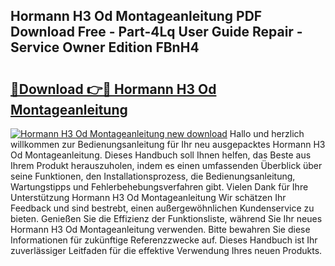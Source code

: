 ## Hormann H3 Od Montageanleitung PDF Download Free - Part-4Lq User Guide Repair - Service Owner Edition FBnH4

# <h2><a href="http://df8cu5.blite.top/?on=Hormann+H3+Od+Montageanleitung">🔗Download 👉🔴 Hormann H3 Od Montageanleitung</a></h2>

[![Hormann H3 Od Montageanleitung new download](https://i.imgur.com/lujVjoI.png)](http://df8cu5.blite.top/?on=Hormann+H3+Od+Montageanleitung)
Hallo und herzlich willkommen zur Bedienungsanleitung für Ihr neu ausgepacktes Hormann H3 Od Montageanleitung. Dieses Handbuch soll Ihnen helfen, das Beste aus Ihrem Produkt herauszuholen, indem es einen umfassenden Überblick über seine Funktionen, den Installationsprozess, die Bedienungsanleitung, Wartungstipps und Fehlerbehebungsverfahren gibt. Vielen Dank für Ihre Unterstützung Hormann H3 Od Montageanleitung Wir schätzen Ihr Feedback und sind bestrebt, einen außergewöhnlichen Kundenservice zu bieten. Genießen Sie die Effizienz der Funktionsliste, während Sie Ihr neues Hormann H3 Od Montageanleitung verwenden. Bitte bewahren Sie diese Informationen für zukünftige Referenzzwecke auf. Dieses Handbuch ist Ihr zuverlässiger Leitfaden für die effektive Verwendung Ihres neuen Produkts.
